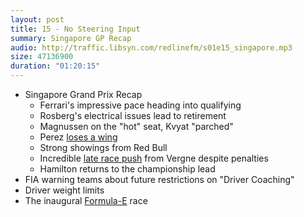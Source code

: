 ```yaml
---
layout: post
title: 15 - No Steering Input
summary: Singapore GP Recap
audio: http://traffic.libsyn.com/redlinefm/s01e15_singapore.mp3
size: 47136900
duration: "01:20:15"
---
```


* Singapore Grand Prix Recap
  * Ferrari's impressive pace heading into qualifying
  * Rosberg's electrical issues lead to retirement
  * Magnussen on the "hot" seat, Kvyat "parched"
  * Perez [loses a wing](https://www.youtube.com/watch?v=-ImFV2UbrO0)
  * Strong showings from Red Bull
  * Incredible [late race push](https://www.youtube.com/watch?v=jYkyw1n4MzE) from Vergne despite penalties
  * Hamilton returns to the championship lead
* FIA warning teams about future restrictions on "Driver Coaching"
* Driver weight limits
* The inaugural [Formula-E](http://www.fiaformulae.com/) race

<!-- more -->

<audio src="http://traffic.libsyn.com/redlinefm/s01e15_singapore.mp3" preload="none" />

[Download MP3](http://traffic.libsyn.com/redlinefm/s01e15_singapore.mp3)
